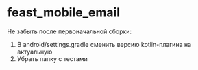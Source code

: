 # feast_mobile_email

Не забыть после первоначальной сборки:
1. В android/settings.gradle сменить версию kotlin-плагина на актуальную
2. Убрать папку с тестами
